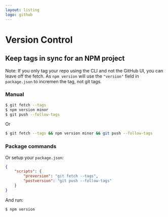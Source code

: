 ```yaml
---
layout: listing
logo: github
---
```

# Version Control


## Keep tags in sync for an NPM project

Note: If you only tag your repo using the CLI and not the GitHub UI, you can leave off the fetch. As `npm version` will use the `"version"` field in `package.json` to incremen the tag, not git tags.

### Manual

```sh
$ git fetch --tags
$ npm version minor
$ git push --follow-tags
```

Or

```sh
$ git fetch --tags && npm version minor && git push --follow-tags
```

### Package commands

Or setup your `package.json`:

```json
{
    "scripts": {
        "preversion": "git fetch --tags",
        "postversion": "git push --follow-tags"
    }
}
```

And run:

```sh
$ npm version
```
